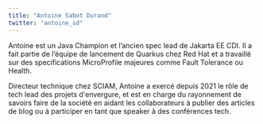 ```yaml
---
title: "Antoine Sabot Durand"
twitter: "antoine_sd"
---
```


Antoine est un Java Champion et l’ancien spec lead de Jakarta EE CDI.
Il a fait partie de l’équipe de lancement de Quarkus chez Red Hat et a travaillé sur des specifications MicroProfile majeures comme Fault Tolerance ou Health.

Directeur technique chez SCIAM, Antoine a exercé depuis 2021 le rôle de tech lead des projets d'envergure, et est en charge du rayonnement de savoirs faire de la société en aidant les collaborateurs à publier des articles de blog ou à participer en tant que speaker à des conférences tech.
